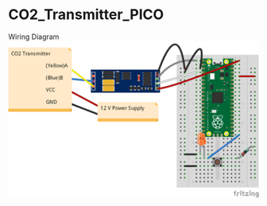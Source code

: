 # CO2_Transmitter_PICO
Wiring Diagram
![alt text](https://github.com/BoKKoDesu/CO2_Transmitter_PICO/blob/main/CO2_Transmitter_Wiring_bb.png?raw=true)
